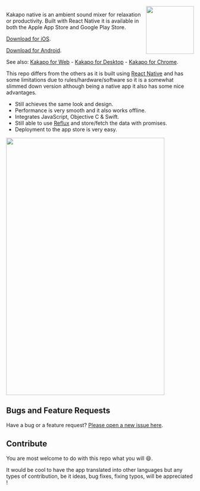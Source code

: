 <img src="http://www.kakapo.co/icons/social/kakapo.png" width="128" height="128" align="right" />

Kakapo native is an ambient sound mixer for relaxation or productivity. Built with React Native it is available in both the Apple App Store and Google Play Store.

[Download for iOS](https://itunes.apple.com/us/app/kakapo/id1046673139).

[Download for Android](https://play.google.com/store/apps/details?id=com.kakaponative).

See also: [Kakapo for Web](https://github.com/bluedaniel/Kakapo-web) - [Kakapo for Desktop](https://github.com/bluedaniel/Kakapo-app) - [Kakapo for Chrome](https://github.com/bluedaniel/Kakapo-chrome).

This repo differs from the others as it is built using [React Native](https://facebook.github.io/react-native/) and has some limitations due to rules/hardware/software so it is a somewhat slimmed down version although being a native app it also has some nice advantages.

- Still achieves the same look and design.
- Performance is very smooth and it also works offline.
- Integrates JavaScript, Objective C & Swift.
- Still able to use [Reflux](https://github.com/reflux/refluxjs) and store/fetch the data with promises.
- Deployment to the app store is very easy.

<img src="http://www.kakapo.co/images/iphone-screenshot.png" width="425" height="690" />

## Bugs and Feature Requests

Have a bug or a feature request? [Please open a new issue here](https://github.com/bluedaniel/Kakapo-native/issues/new).

## Contribute
You are most welcome to do with this repo what you will :smile:.

It would be cool to have the app translated into other languages but any types of contribution, be it ideas, bug fixes, fixing typos, will be appreciated !
